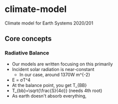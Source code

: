 # climate-model
 Climate model for Earth Systems 2020/201


## Core concepts
### Radiative Balance
- Our models are written focusing on this primarily
- Incident solar radiation is near-constant
    - In our case, around 1370W m^{-2}
- E = σT^4
- At the balance point, you get T_{BB}
- T_{bb}=\sqrt{\frac{S}{4σ}} (needs 4th root)
- As earth doesn't absorb everything, 